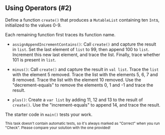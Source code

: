 ## Using Operators (#2)

Define a function `create()` that produces a `MutableList` containing ten
`Int`s, initialized to the values 0-9.

Each remaining function first traces its function name.

- `assignAppendIncrementContains()`:  Call `create()` and capture the result in
  `list`. Set the last element of `list` to 99, then append 100 to `list`.
  Increment this new last element, and trace the list. Finally, trace
  whether 101 is present in `list`.

- `minus()`: Call `create()` and capture the result in `val list`. Trace the
  `list` with the element 5 removed. Trace the list with the elements 5, 6, 7
  and 8 removed. Trace the list with the element 10 removed. Use the
  "decrement-equals" to remove the elements 0, 1 and -1 and trace the result.

- `plus()`: Create a `var list` by adding 11, 12 and 13 to the result of
  `create()`. Use the "increment-equals" to append 14, and trace the result.

The starter code in `main()` tests your work.

<sub> This task doesn't contain automatic tests,
so it's always marked as "Correct" when you run "Check".
Please compare your solution with the one provided! </sub>
